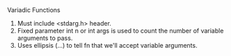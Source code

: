 Variadic Functions

1. Must include <stdarg.h> header.
2. Fixed parameter int n or int args is used to count the number of variable arguments to pass.
3. Uses ellipsis (...) to tell fn that we'll accept variable arguments.
